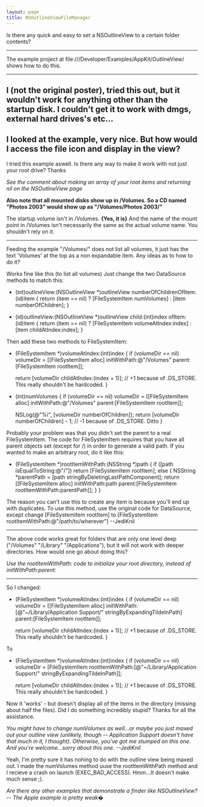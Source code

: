 ```yaml
---
layout: page
title: NSOutlineViewFileManager
---
```


Is there any quick and easy to set a NSOutlineView to a certain folder contents?

----

The example project at file:///Developer/Examples/AppKit/OutlineView/ shows how to do this.

----

I (not the original poster), tried this out, but it wouldn't work for anything other than the startup disk. I couldn't get it to work with dmgs, external hard drives's etc...
----
I looked at the example, very nice. But how would I access the file icon and display in the view?
----
I tried this example aswell.  Is there any way to make it work with not just your root drive?  Thanks

*See the comment about making an array of your root items and returning nil on the NSOutlineView page*

**Also note that all mounted disks show up in /Volumes. So a CD named "Photos 2003" would show up as "/Volumes/Photos 2003/"**

The startup volume isn't in /Volumes. **{Yes, it is}** And the name of the mount point in /Volumes isn't necessarily the same as the actual volume name. You shouldn't rely on it.

----

Feeding the example "/Volumes/" does not list all volumes, it just has the text 'Volumes' at the top as a non expandable item. Any ideas as to how to do it?

Works fine like this (to list all volumes) Just change the two D<nowiki/>ataSource methods to match this:
    
- (int)outlineView:(NSOutlineView *)outlineView numberOfChildrenOfItem:(id)item {
    return (item == nil) ? [FileSystemItem numVolumes] : [item numberOfChildren];
}

- (id)outlineView:(NSOutlineView *)outlineView child:(int)index ofItem:(id)item {
    return (item == nil) ? [FileSystemItem volumeAtIndex:index] : [item childAtIndex:index];
}

Then add these two methods to F<nowiki/>ileSystemItem:
    
+ (FileSystemItem *)volumeAtIndex:(int)index {
	if (volumeDir == nil)
		volumeDir = [[FileSystemItem alloc] initWithPath:@"/Volumes" parent:[FileSystemItem rootItem]];
	
	return [volumeDir childAtIndex:(index + 1)]; // +1 because of .DS_STORE. This really shouldn't be hardcoded.
}

+ (int)numVolumes {
	if (volumeDir == nil)
		volumeDir = [[FileSystemItem alloc] initWithPath:@"/Volumes" parent:[FileSystemItem rootItem]];

	NSLog(@"%i", [volumeDir numberOfChildren]);
	return [volumeDir numberOfChildren] - 1; // -1 because of .DS_STORE. Ditto
}

Probably your problem was that you didn't set the parent to a real F<nowiki/>ileSystemItem. The code for F<nowiki/>ileSystemItem requires that you have all parent objects set (except for /) in order to generate a valid path. If you wanted to make an arbitrary root, do it like this:
    
+ (FileSystemItem *)rootItemWithPath:(NSString *)path {
	if ([path isEqualToString:@"/"]) return [FileSystemItem rootItem];
	else {
		NSString *parentPath = [path stringByDeletingLastPathComponent];
		return [[FileSystemItem alloc] initWithPath:path parent:[FileSystemItem rootItemWithPath:parentPath]];
	}
}

The reason you can't use this to create any item is because you'll end up with duplicates. To use this method, use the original code for D<nowiki/>ataSource, except change     [F<nowiki/>ileSystemItem rootItem] to     [F<nowiki/>ileSystemItem rootItemWithPath:@"/path/to/wherever"] --JediKnil

----

The above code works great for folders that are only one level deep ("/Volumes" "/Library" "/Applications"), but it will not work with deeper directories.  How would one go about doing this?

*Use the     rootItemWithPath: code to initialize your root directory, instead of     initWithPath:parent:*

----

So I changed:
    
+ (FileSystemItem *)volumeAtIndex:(int)index {
	if (volumeDir == nil)
		volumeDir = [[FileSystemItem alloc] initWithPath:[@"~/Library/Application Support/" stringByExpandingTildeInPath] parent:[FileSystemItem rootItem]];
	
	return [volumeDir childAtIndex:(index + 1)]; // +1 because of .DS_STORE. This really shouldn't be hardcoded.
} 

To
    
+ (FileSystemItem *)volumeAtIndex:(int)index {
	if (volumeDir == nil)
		volumeDir = [FileSystemItem rootItemWithPath:[@"~/Library/Application Support/" stringByExpandingTildeInPath]];
	
	return [volumeDir childAtIndex:(index + 1)]; // +1 because of .DS_STORE. This really shouldn't be hardcoded.
} 

Now it 'works' - but doesn't display all of the items in the directory (missing about half the files).  Did I do something incredibly stupid?  Thanks for all the assistance.

*You might have to change numVolumes as well...or maybe you just maxed out your outline view (unlikely, though -- Application Support doesn't have that much in it, I thought). Otherwise, you've got me stumped on this one. And you're welcome...sorry about this one. --JediKnil*

Yeah, I'm pretty sure it has nohing to do with the outline view being maxed out.  I made the numVolumes method uuse the rootItemWithPath method and I recieve a crash on launch (EXEC_BAD_ACCESS).  Hmm...It doesn't make much sense ;).

*Are there any other examples that demonstrate a finder like NSOutlineView?  -- The Apple example is pretty weak�*

